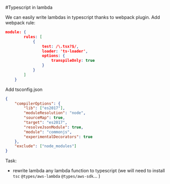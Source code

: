 #Typescript in lambda

We can easily write lambdas in typescript thanks to webpack plugin.
Add webpack rule:
```json
module: {
		rules: [
			{
				test: /\.tsx?$/,
				loader: 'ts-loader',
				options: {
					transpileOnly: true
				}
			}
		]
	}
```
Add tsconfig.json

```json
{
	"compilerOptions": {
		"lib": ["es2017"],
		"moduleResolution": "node",
		"sourceMap": true,
		"target": "es2017",
		"resolveJsonModule": true,
		"module": "commonjs",
		"experimentalDecorators": true
	},
	"exclude": ["node_modules"]
}
```
Task:
* rewrite lambda any lambda function to typescript
(we will need to install `tsc` `@types/aws-lambda` `@types/aws-sdk`... )
